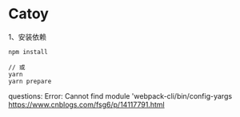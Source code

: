 <!-- @format -->

# Catoy

1、安装依赖

```node
npm install

// 或
yarn
yarn prepare

```

questions:
Error: Cannot find module 'webpack-cli/bin/config-yargs
https://www.cnblogs.com/fsg6/p/14117791.html
